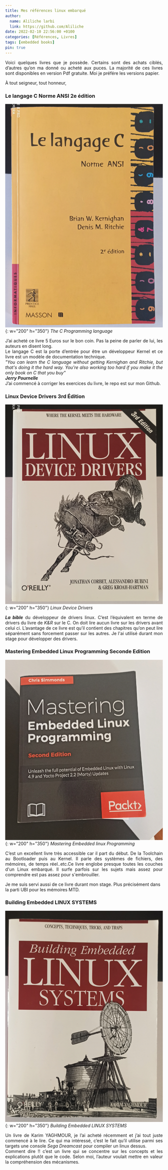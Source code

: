 ```yaml
---
title: Mes références linux embarqué
author:
  name: Aliliche larbi
  link: https://github.com/Aliliche
date: 2022-02-10 22:56:00 +0100
categories: [Références, Livres]
tags: [embedded books]
pin: true
---
```



<p align=justify>Voici quelques livres que je possède. Certains sont des achats ciblés, d’autres qu’on ma donné ou acheté aux puces.
La majorité de ces livres sont disponibles en version Pdf gratuite. Moi  je préfére les versions papier.
</p>

À tout seigneur, tout honneur,

### Le langage C  Norme ANSI 2e édition
![Le langage c](/assets/img/books/the_c_language.jpg){: w="200" h="350"}
*The C Programming language*
<p align=justify>J’ai acheté ce livre 5 Euros sur le bon coin. Pas la peine de parler de lui, les auteurs en disent long.<br>
Le langage C est la porte d’entrée pour être un développeur Kernel et  ce livre est un modèle de documentation technique.<br>
<em>"You can learn the C language without getting Kernighan and Ritchie, but that's doing it the hard way. You're also working too hard if you make it the only book on C that you buy" </em><br>
<em><strong>Jerry Pournelle</strong></em><br>
J’ai commencé à corriger les exercices du livre, le repo est sur mon Github.</p>

### Linux Device Drivers 3rd Édition

![Linux Device Drivers](/assets/img/books/linux_device_drivers.jpg){: w="200" h="350"}
*Linux Device Drivers*

<p align=justify ><strong><em>La bible</em></strong> du développeur de drivers linux. C’est l’équivalent en terme de drivers du  livre de <em>K&R</em> sur le C. On doit lire aucun livre sur les drivers avant celui ci. L’avantage de ce livre est qu’il contient des chapitres qu’on peut lire séparément sans forcement passer sur  les autres.  Je l'ai utilisé  durant mon stage pour  développer des drivers.</p>

### Mastering Embedded Linux Programming  Seconde Edition
![Mastering Ebmedded Linux programming ](/assets/img/books/yocto_project.jpg){: w="200" h="350"}
*Mastering Embedded linux Programming*

<p align=justify>C’est un excellent livre très accessible car il part du début. De la Toolchain au Bootloader puis au Kernel. Il parle des systèmes de fichiers,
des mémoires, de temps réel..etc.Ce livre  englobe  presque toutes les couches d'un Linux embarqué. Il surfe parfois sur les sujets mais assez pour comprendre est pas assez pour s'embrouiller. <br>

Je me suis servi aussi de ce livre durant mon stage. Plus précisément dans la parti UBI pour les mémoires MTD.</p>

### Building Embedded  LINUX SYSTEMS
![Building Ebmedded Linux Systems ](/assets/img/books/building_embedded_linux.jpg){: w="200" h="350"}
*Building Embedded LINUX SYSTEMS*

<p align=justify>Un livre de Karim YAGHMOUR, je l’ai acheté récemment et j’ai tout juste commencé à le lire. Ce qui ma intéressé, c’est le fait qu’il utilise parmi 
ses targets une console <em>Sega Dreamcast</em> pour compiler un linux dessus. <br>
Comment dire !! c’est un livre qui se concentre sur les concepts et les explications plutôt que  le code. Selon moi, l’auteur voulait mettre en valeur  la compréhension des mécanismes.</p> 

